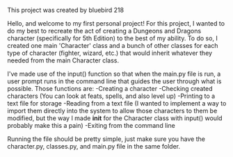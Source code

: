 This project was created by bluebird 218

Hello, and welcome to my first personal project! For this project, I wanted to do my best to recreate the act of creating a Dungeons and Dragons character (specifically for 5th Edition) to the best of my ability. 
To do so, I created one main 'Character' class and a bunch of other classes for each type of character (fighter, wizard, etc.) that would inherit whatever they needed from the main Character class.

I've made use of the input() function so that when the main.py file is run, a user prompt runs in the command line that guides the user through what is possible. Those functions are:
-Creating a character
-Checking created characters (You can look at feats, spells, and also level up)
-Printing to a text file for storage
-Reading from a text file (I wanted to implement a way to import them directly into the system to allow those characters to them be modified, but the way I made __init__ for the Character class with input() would probably make this a pain)
-Exiting from the command line

Running the file should be pretty simple, just make sure you have the character.py, classes.py, and main.py file in the same folder.
